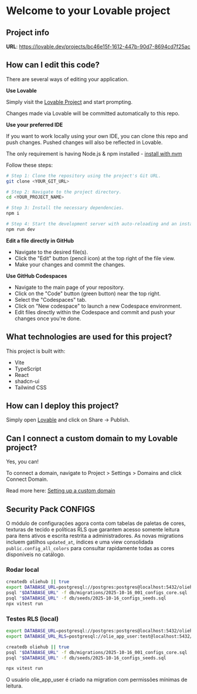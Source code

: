 # Welcome to your Lovable project

## Project info

**URL**: https://lovable.dev/projects/bc46e15f-1612-447b-90d7-8694cd7f25ac

## How can I edit this code?

There are several ways of editing your application.

**Use Lovable**

Simply visit the [Lovable Project](https://lovable.dev/projects/bc46e15f-1612-447b-90d7-8694cd7f25ac) and start prompting.

Changes made via Lovable will be committed automatically to this repo.

**Use your preferred IDE**

If you want to work locally using your own IDE, you can clone this repo and push changes. Pushed changes will also be reflected in Lovable.

The only requirement is having Node.js & npm installed - [install with nvm](https://github.com/nvm-sh/nvm#installing-and-updating)

Follow these steps:

```sh
# Step 1: Clone the repository using the project's Git URL.
git clone <YOUR_GIT_URL>

# Step 2: Navigate to the project directory.
cd <YOUR_PROJECT_NAME>

# Step 3: Install the necessary dependencies.
npm i

# Step 4: Start the development server with auto-reloading and an instant preview.
npm run dev
```

**Edit a file directly in GitHub**

- Navigate to the desired file(s).
- Click the "Edit" button (pencil icon) at the top right of the file view.
- Make your changes and commit the changes.

**Use GitHub Codespaces**

- Navigate to the main page of your repository.
- Click on the "Code" button (green button) near the top right.
- Select the "Codespaces" tab.
- Click on "New codespace" to launch a new Codespace environment.
- Edit files directly within the Codespace and commit and push your changes once you're done.

## What technologies are used for this project?

This project is built with:

- Vite
- TypeScript
- React
- shadcn-ui
- Tailwind CSS

## How can I deploy this project?

Simply open [Lovable](https://lovable.dev/projects/bc46e15f-1612-447b-90d7-8694cd7f25ac) and click on Share -> Publish.

## Can I connect a custom domain to my Lovable project?

Yes, you can!

To connect a domain, navigate to Project > Settings > Domains and click Connect Domain.

Read more here: [Setting up a custom domain](https://docs.lovable.dev/features/custom-domain#custom-domain)

## Security Pack CONFIGS

O módulo de configurações agora conta com tabelas de paletas de cores, texturas de tecido e políticas RLS que garantem acesso somente leitura para itens ativos e escrita restrita a administradores. As novas migrations incluem gatilhos `updated_at`, índices e uma view consolidada `public.config_all_colors` para consultar rapidamente todas as cores disponíveis no catálogo.

### Rodar local

```sh
createdb oliehub || true
export DATABASE_URL=postgresql://postgres:postgres@localhost:5432/oliehub
psql "$DATABASE_URL" -f db/migrations/2025-10-16_001_configs_core.sql
psql "$DATABASE_URL" -f db/seeds/2025-10-16_configs_seeds.sql
npx vitest run
```

### Testes RLS (local)
```bash
export DATABASE_URL=postgresql://postgres:postgres@localhost:5432/oliehub
export DATABASE_URL_RLS=postgresql://olie_app_user:test@localhost:5432/oliehub

createdb oliehub || true
psql "$DATABASE_URL" -f db/migrations/2025-10-16_001_configs_core.sql
psql "$DATABASE_URL" -f db/seeds/2025-10-16_configs_seeds.sql

npx vitest run
```

O usuário olie_app_user é criado na migration com permissões mínimas de leitura.
